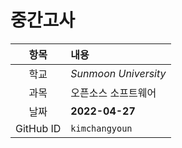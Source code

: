 # 중간고사

| 항목 | 내용 |
|:---:|:--|
| 학교 | *Sunmoon University* |
| 과목 | 오픈소스 소프트웨어 | 
| 날짜 | **2022-04-27** | 
| GitHub ID | `kimchangyoun` |
